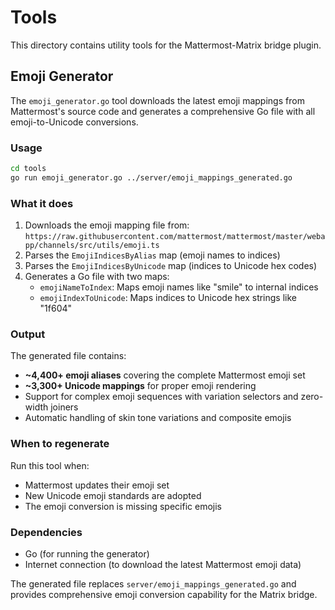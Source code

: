 # Tools

This directory contains utility tools for the Mattermost-Matrix bridge plugin.

## Emoji Generator

The `emoji_generator.go` tool downloads the latest emoji mappings from Mattermost's source code and generates a comprehensive Go file with all emoji-to-Unicode conversions.

### Usage

```bash
cd tools
go run emoji_generator.go ../server/emoji_mappings_generated.go
```

### What it does

1. Downloads the emoji mapping file from: `https://raw.githubusercontent.com/mattermost/mattermost/master/webapp/channels/src/utils/emoji.ts`
2. Parses the `EmojiIndicesByAlias` map (emoji names to indices)
3. Parses the `EmojiIndicesByUnicode` map (indices to Unicode hex codes)
4. Generates a Go file with two maps:
   - `emojiNameToIndex`: Maps emoji names like "smile" to internal indices
   - `emojiIndexToUnicode`: Maps indices to Unicode hex strings like "1f604"

### Output

The generated file contains:
- **~4,400+ emoji aliases** covering the complete Mattermost emoji set
- **~3,300+ Unicode mappings** for proper emoji rendering
- Support for complex emoji sequences with variation selectors and zero-width joiners
- Automatic handling of skin tone variations and composite emojis

### When to regenerate

Run this tool when:
- Mattermost updates their emoji set
- New Unicode emoji standards are adopted
- The emoji conversion is missing specific emojis

### Dependencies

- Go (for running the generator)
- Internet connection (to download the latest Mattermost emoji data)

The generated file replaces `server/emoji_mappings_generated.go` and provides comprehensive emoji conversion capability for the Matrix bridge.